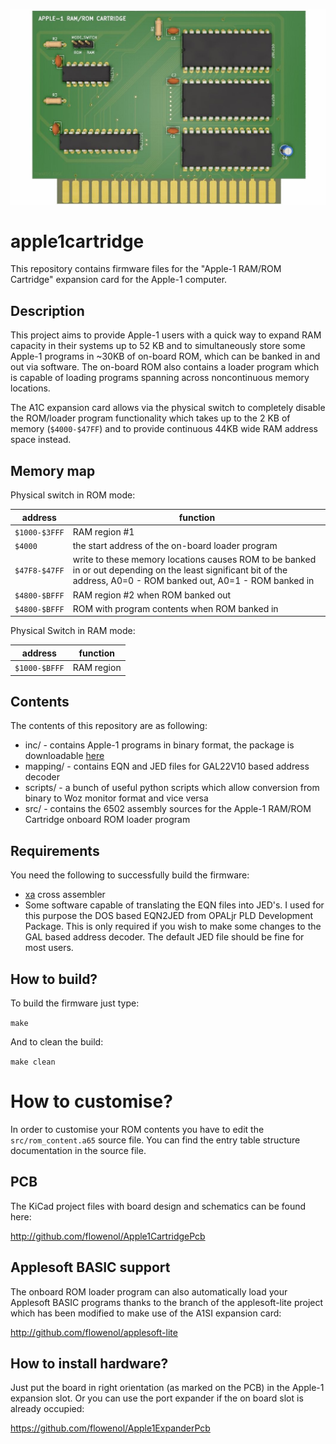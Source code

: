 ![apple1cartridge](/apple1cartridge.jpg)

# apple1cartridge

This repository contains firmware files for the "Apple-1 RAM/ROM Cartridge" expansion card for the Apple-1 computer.

## Description

This project aims to provide Apple-1 users with a quick way to expand RAM capacity in their systems up to 52 KB and to simultaneously store some Apple-1 programs in
~30KB of on-board ROM, which can be banked in and out via software. The on-board ROM also contains a loader program which is capable of loading programs spanning across noncontinuous memory locations.

The A1C expansion card allows via the physical switch to completely disable the ROM/loader program functionality which takes up to the 2 KB of memory (`$4000-$47FF`)
and to provide continuous 44KB wide RAM address space instead.

## Memory map

Physical switch in ROM mode:

| address | function |
| --- | --- |
| `$1000-$3FFF` | RAM region #1 |
| `$4000` | the start address of the on-board loader program |
| `$47F8-$47FF` | write to these memory locations causes ROM to be banked in or out depending on the least significant bit of the address, A0=0 - ROM banked out, A0=1 - ROM banked in  |
| `$4800-$BFFF` | RAM region #2 when ROM banked out |
| `$4800-$BFFF` | ROM with program contents when ROM banked in |

Physical Switch in RAM mode:

| address | function |
| --- | --- |
| `$1000-$BFFF` | RAM region |

## Contents

The contents of this repository are as following:

* inc/ - contains Apple-1 programs in binary format, the package is downloadable [here](https://drive.google.com/file/d/1G0ycKSszlr45RE8Rp6eW-0qxz4MS9qDN/view?usp=sharing)
* mapping/ - contains EQN and JED files for GAL22V10 based address decoder
* scripts/ - a bunch of useful python scripts which allow conversion from binary to Woz monitor format and vice versa
* src/ - contains the 6502 assembly sources for the Apple-1 RAM/ROM Cartridge onboard ROM loader program

## Requirements

You need the following to successfully build the firmware:

* [xa](https://www.floodgap.com/retrotech/xa/) cross assembler
* Some software capable of translating the EQN files into JED's. I used for this purpose the DOS based EQN2JED from OPALjr PLD Development Package. This is only required if you wish to make some changes to the GAL based address decoder. The default JED file should be fine for most users.

## How to build?

To build the firmware just type:

`make`

And to clean the build:

`make clean`

# How to customise?

In order to customise your ROM contents you have to edit the `src/rom_content.a65` source file. You can find the entry table structure documentation in the source file.

## PCB

The KiCad project files with board design and schematics can be found here:

http://github.com/flowenol/Apple1CartridgePcb

## Applesoft BASIC support

The onboard ROM loader program can also automatically load your Applesoft BASIC programs thanks to the branch of the
applesoft-lite project which has been modified to make use of the A1SI expansion card:

http://github.com/flowenol/applesoft-lite

## How to install hardware?

Just put the board in right orientation (as marked on the PCB) in the Apple-1 expansion slot.
Or you can use the port expander if the on board slot is already occupied:

https://github.com/flowenol/Apple1ExpanderPcb
